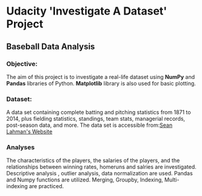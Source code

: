 # Udacity 'Investigate A Dataset' Project
## Baseball Data Analysis

### Objective:
  The aim of this project is to investigate a real-life dataset using __NumPy__ and __Pandas__ libraries of Python. __Matplotlib__ library is also used for basic plotting.


### Dataset:
  A data set containing complete batting and pitching statistics from 1871 to 2014, plus fielding statistics, standings, team stats, managerial records, post-season data, and more.
The data set is accessible from:[Sean Lahman's Website](http://www.seanlahman.com/baseball-archive/statistics/)

### Analyses
  The characteristics of the players, the salaries of the players, and the relationships between winning rates, homeruns and salries are investigated.  Descriptive analysis , outlier analysis, data normalization are used.
  Pandas and Numpy functions are utilized. Merging, Groupby, Indexing, Multi-indexing are practiced.
